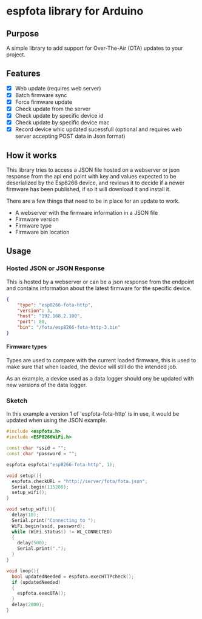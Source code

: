 # espfota library for Arduino

## Purpose

A simple library to add support for Over-The-Air (OTA) updates to your project.

## Features

- [x] Web update (requires web server)
- [x] Batch firmware sync
- [x] Force firmware update
- [x] Check update from the server
- [x] Check update by specific device id
- [x] Check update by specific device mac
- [x] Record device whic updated sucessfull (optional and requires web server accepting POST data in Json format)

## How it works

This library tries to access a JSON file hosted on a webserver or json response from the api end point with key and values expected to be deserialized by the Esp8266 device, and reviews it to decide if a newer firmware has been published, if so it will download it and install it.

There are a few things that need to be in place for an update to work.

- A webserver with the firmware information in a JSON file
- Firmware version
- Firmware type
- Firmware bin location

## Usage

### Hosted JSON or JSON Response

This is hosted by a webserver or can be a json response from the endpoint and contains information about the latest firmware for the specific device.

```json
{
    "type": "esp8266-fota-http",
    "version": 3,
    "host": "192.168.2.100",
    "port": 80,
    "bin": "/fota/esp8266-fota-http-3.bin"
}
```

#### Firmware types

Types are used to compare with the current loaded firmware, this is used to make sure that when loaded, the device will still do the intended job.

As an example, a device used as a data logger should ony be updated with new versions of the data logger.

### Sketch

In this example a version 1  of 'espfota-fota-http' is in use, it would be updated when using the JSON example.

```cpp
#include <espfota.h>
#include <ESP8266WiFi.h>

const char *ssid = "";
const char *password = "";

espfota espfota("esp8266-fota-http", 1);

void setup(){
  espfota.checkURL = "http://server/fota/fota.json";
  Serial.begin(115200);
  setup_wifi();
}

void setup_wifi(){
  delay(10);
  Serial.print("Connecting to ");
  WiFi.begin(ssid, password);
  while (WiFi.status() != WL_CONNECTED)
  {
    delay(500);
    Serial.print(".");
  }
}

void loop(){
  bool updatedNeeded = espfota.execHTTPcheck();
  if (updatedNeeded)
  {
    espfota.execOTA();
  }
  delay(2000);
}
```

